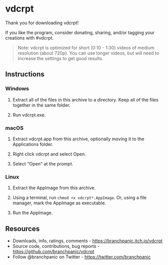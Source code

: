 # vdcrpt

Thank you for downloading vdcrpt!

If you like the program, consider donating, sharing, and/or tagging your creations
with #vdcrpt.

> Note: vdcrpt is optimized for short (0:10 - 1:30) videos of medium
  resolution (about 720p). You can use longer videos, but will need to
  increase the settings to get good results.

## Instructions

### Windows

1. Extract all of the files in this archive to a directory. Keep all of the
   files together in the same folder.

2. Run vdcrpt.exe.

### macOS

1. Extract vdcrpt.app from this archive, optionally moving it to the
   Applications folder.

2. Right click vdcrpt and select Open.

3. Select "Open" at the prompt.

### Linux

1. Extract the AppImage from this archive.

2. Using a terminal, run `chmod +x vdcrpt*.AppImage`. Or, using a file manager,
   mark the AppImage as executable.

3. Run the AppImage.

## Resources

* Downloads, info, ratings, comments - https://branchpanic.itch.io/vdcrpt
* Source code, contributions, bug reports - https://github.com/branchpanic/vdcrpt
* Follow @branchpanic on Twitter - https://twitter.com/branchpanic
